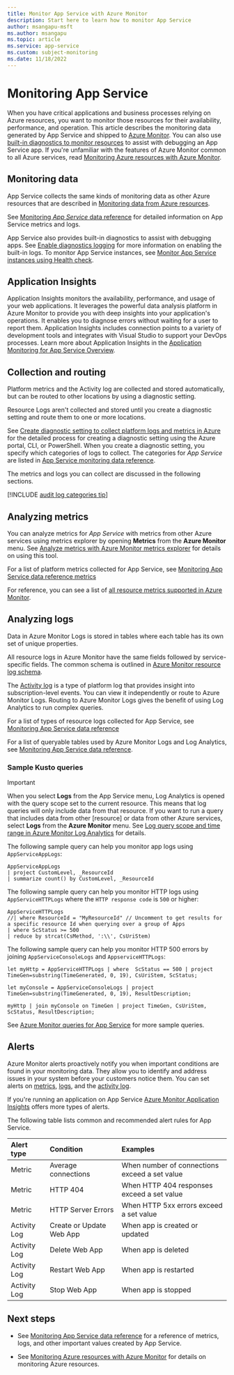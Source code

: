 ```yaml
---
title: Monitor App Service with Azure Monitor
description: Start here to learn how to monitor App Service
author: msangapu-msft
ms.author: msangapu
ms.topic: article
ms.service: app-service
ms.custom: subject-monitoring
ms.date: 11/18/2022
---
```


# Monitoring App Service

When you have critical applications and business processes relying on Azure resources, you want to monitor those resources for their availability, performance, and operation. This article describes the monitoring data generated by App Service and shipped to [Azure Monitor](../azure-monitor/overview.md). You can also use [built-in diagnostics to monitor resources](troubleshoot-diagnostic-logs.md) to assist with debugging an App Service app. If you're unfamiliar with the features of Azure Monitor common to all Azure services, read [Monitoring Azure resources with Azure Monitor](../azure-monitor/essentials/monitor-azure-resource.md).

## Monitoring data 

App Service collects the same kinds of monitoring data as other Azure resources that are described in [Monitoring data from Azure resources](../azure-monitor/essentials/monitor-azure-resource.md#monitoring-data). 

See [Monitoring *App Service* data reference](monitor-app-service-reference.md) for detailed information on App Service metrics and logs.

App Service also provides built-in diagnostics to assist with debugging apps. See [Enable diagnostics logging](troubleshoot-diagnostic-logs.md) for more information on enabling the built-in logs. To monitor App Service instances, see [Monitor App Service instances using Health check](monitor-instances-health-check.md).


## Application Insights

Application Insights monitors the availability, performance, and usage of your web applications. It leverages the powerful data analysis platform in Azure Monitor to provide you with deep insights into your application's operations. It enables you to diagnose errors without waiting for a user to report them. Application Insights includes connection points to a variety of development tools and integrates with Visual Studio to support your DevOps processes. Learn more about Application Insights in the [Application Monitoring for App Service Overview](../azure-monitor/app/azure-web-apps.md).
## Collection and routing

Platform metrics and the Activity log are collected and stored automatically, but can be routed to other locations by using a diagnostic setting.  

Resource Logs aren't collected and stored until you create a diagnostic setting and route them to one or more locations.

See [Create diagnostic setting to collect platform logs and metrics in Azure](../azure-monitor/essentials/diagnostic-settings.md) for the detailed process for creating a diagnostic setting using the Azure portal, CLI, or PowerShell. When you create a diagnostic setting, you specify which categories of logs to collect. The categories for *App Service* are listed in [App Service monitoring data reference](monitor-app-service-reference.md#resource-logs).

The metrics and logs you can collect are discussed in the following sections.

[!INCLUDE [audit log categories tip](../azure-monitor/includes/azure-monitor-log-category-groups-tip.md)]


## Analyzing metrics

You can analyze metrics for *App Service* with metrics from other Azure services using metrics explorer by opening **Metrics** from the **Azure Monitor** menu. See [Analyze metrics with Azure Monitor metrics explorer](../azure-monitor/essentials/analyze-metrics.md) for details on using this tool. 

For a list of platform metrics collected for App Service, see [Monitoring App Service data reference metrics](monitor-app-service-reference.md#metrics)  

For reference, you can see a list of [all resource metrics supported in Azure Monitor](../azure-monitor/essentials/metrics-supported.md).

## Analyzing logs

Data in Azure Monitor Logs is stored in tables where each table has its own set of unique properties.  

All resource logs in Azure Monitor have the same fields followed by service-specific fields. The common schema is outlined in [Azure Monitor resource log schema](troubleshoot-diagnostic-logs.md#send-logs-to-azure-monitor).

The [Activity log](../azure-monitor/essentials/activity-log.md) is a type of platform log that provides insight into subscription-level events. You can view it independently or route to Azure Monitor Logs. Routing to Azure Monitor Logs gives the benefit of using Log Analytics to run complex queries.

For a list of types of resource logs collected for App Service, see [Monitoring App Service data reference](monitor-app-service-reference.md#resource-logs)  

For a list of queryable tables used by Azure Monitor Logs and Log Analytics, see [Monitoring App Service data reference](monitor-app-service-reference.md#azure-monitor-logs-tables).  

### Sample Kusto queries

> [!IMPORTANT]
> When you select **Logs** from the App Service menu, Log Analytics is opened with the query scope set to the current resource. This means that log queries will only include data from that resource. If you want to run a query that includes data from other [resource] or data from other Azure services, select **Logs** from the **Azure Monitor** menu. See [Log query scope and time range in Azure Monitor Log Analytics](/azure/azure-monitor/log-query/scope/) for details.

The following sample query can help you monitor app logs using `AppServiceAppLogs`:

```Kusto
AppServiceAppLogs 
| project CustomLevel, _ResourceId
| summarize count() by CustomLevel, _ResourceId
```

The following sample query can help you monitor HTTP logs using `AppServiceHTTPLogs` where the `HTTP response code` is `500` or higher:

```Kusto
AppServiceHTTPLogs 
//| where ResourceId = "MyResourceId" // Uncomment to get results for a specific resource Id when querying over a group of Apps
| where ScStatus >= 500
| reduce by strcat(CsMethod, ':\\', CsUriStem)
```

The following sample query can help you monitor HTTP 500 errors by joining `AppServiceConsoleLogs` and `AppserviceHTTPLogs`:

```Kusto
let myHttp = AppServiceHTTPLogs | where  ScStatus == 500 | project TimeGen=substring(TimeGenerated, 0, 19), CsUriStem, ScStatus;  

let myConsole = AppServiceConsoleLogs | project TimeGen=substring(TimeGenerated, 0, 19), ResultDescription;

myHttp | join myConsole on TimeGen | project TimeGen, CsUriStem, ScStatus, ResultDescription;   
```

See [Azure Monitor queries for App Service](https://github.com/microsoft/AzureMonitorCommunity/tree/master/Azure%20Services/App%20Services/Queries) for more sample queries.

## Alerts

Azure Monitor alerts proactively notify you when important conditions are found in your monitoring data. They allow you to identify and address issues in your system before your customers notice them. You can set alerts on [metrics](../azure-monitor/alerts/alerts-metric-overview.md), [logs](../azure-monitor/alerts/alerts-unified-log.md), and the [activity log](../azure-monitor/alerts/activity-log-alerts.md).

If you're running an application on App Service [Azure Monitor Application Insights](../azure-monitor/app/app-insights-overview.md) offers more types of alerts.

The following table lists common and recommended alert rules for App Service.

| Alert type | Condition | Examples  |
|:---|:---|:---|
| Metric | Average connections| When number of connections exceed a set value|
| Metric | HTTP 404| When HTTP 404 responses exceed a set value|
| Metric | HTTP Server Errors| When HTTP 5xx errors exceed a set value|
| Activity Log | Create or Update Web App | When app is created or updated|
| Activity Log | Delete Web App | When app is deleted|
| Activity Log | Restart Web App| When app is restarted|
| Activity Log | Stop Web App| When app is stopped|

## Next steps

- See [Monitoring App Service data reference](monitor-app-service-reference.md) for a reference of metrics, logs, and other important values created by App Service.

- See [Monitoring Azure resources with Azure Monitor](../azure-monitor/essentials/monitor-azure-resource.md) for details on monitoring Azure resources.
